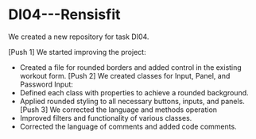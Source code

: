 # DI04---Rensisfit

We created a new repository for task DI04.

[Push 1]
We started improving the project:
   - Created a file for rounded borders and added control in the existing workout form.
[Push 2]
We created classes for Input, Panel, and Password Input:
   - Defined each class with properties to achieve a rounded background.
   - Applied rounded styling to all necessary buttons, inputs, and panels.
[Push 3]
We corrected the language and methods operation
   - Improved filters and functionality of various classes.
   - Corrected the language of comments and added code comments.